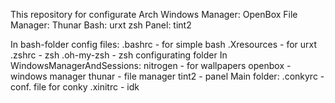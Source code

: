 This repository for configurate Arch
Windows Manager:
OpenBox
File Manager:
Thunar
Bash:
urxt
zsh
Panel:
tint2


In bash-folder config files:
.bashrc - for simple bash
.Xresources - for urxt 
.zshrc - zsh
.oh-my-zsh - zsh configurating folder
In WindowsManagerAndSessions:
nitrogen - for wallpapers
openbox - windows manager
thunar - file manager
tint2 - panel
Main folder:
.conkyrc - conf. file for conky
.xinitrc - idk

